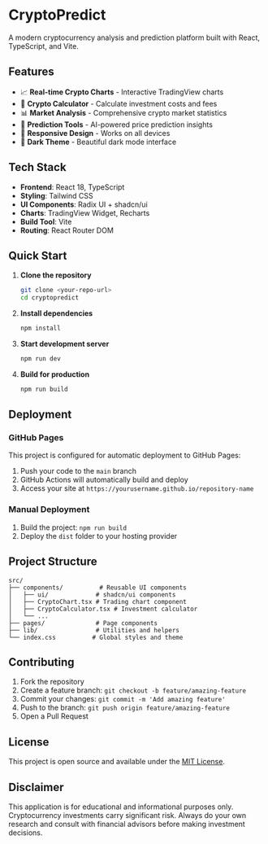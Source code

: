 # CryptoPredict

A modern cryptocurrency analysis and prediction platform built with React, TypeScript, and Vite.

## Features

- 📈 **Real-time Crypto Charts** - Interactive TradingView charts
- 🧮 **Crypto Calculator** - Calculate investment costs and fees
- 📊 **Market Analysis** - Comprehensive crypto market statistics
- 🔮 **Prediction Tools** - AI-powered price prediction insights
- 📱 **Responsive Design** - Works on all devices
- 🌙 **Dark Theme** - Beautiful dark mode interface

## Tech Stack

- **Frontend**: React 18, TypeScript
- **Styling**: Tailwind CSS
- **UI Components**: Radix UI + shadcn/ui
- **Charts**: TradingView Widget, Recharts
- **Build Tool**: Vite
- **Routing**: React Router DOM

## Quick Start

1. **Clone the repository**
   ```bash
   git clone <your-repo-url>
   cd cryptopredict
   ```

2. **Install dependencies**
   ```bash
   npm install
   ```

3. **Start development server**
   ```bash
   npm run dev
   ```

4. **Build for production**
   ```bash
   npm run build
   ```

## Deployment

### GitHub Pages

This project is configured for automatic deployment to GitHub Pages:

1. Push your code to the `main` branch
2. GitHub Actions will automatically build and deploy
3. Access your site at `https://yourusername.github.io/repository-name`

### Manual Deployment

1. Build the project: `npm run build`
2. Deploy the `dist` folder to your hosting provider

## Project Structure

```
src/
├── components/          # Reusable UI components
│   ├── ui/             # shadcn/ui components
│   ├── CryptoChart.tsx # Trading chart component
│   ├── CryptoCalculator.tsx # Investment calculator
│   └── ...
├── pages/              # Page components
├── lib/                # Utilities and helpers
└── index.css          # Global styles and theme
```

## Contributing

1. Fork the repository
2. Create a feature branch: `git checkout -b feature/amazing-feature`
3. Commit your changes: `git commit -m 'Add amazing feature'`
4. Push to the branch: `git push origin feature/amazing-feature`
5. Open a Pull Request

## License

This project is open source and available under the [MIT License](LICENSE).

## Disclaimer

This application is for educational and informational purposes only. Cryptocurrency investments carry significant risk. Always do your own research and consult with financial advisors before making investment decisions.